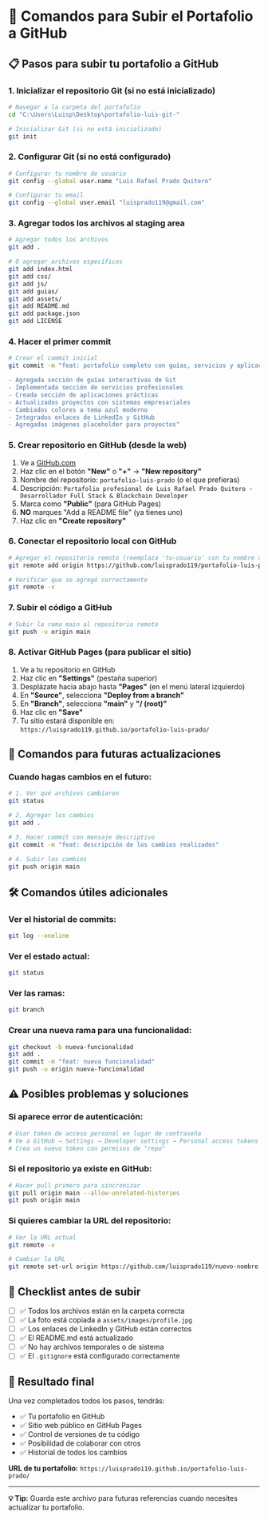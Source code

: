 # 🚀 Comandos para Subir el Portafolio a GitHub

## 📋 Pasos para subir tu portafolio a GitHub

### 1. **Inicializar el repositorio Git (si no está inicializado)**
```bash
# Navegar a la carpeta del portafolio
cd "C:\Users\Luisp\Desktop\portafolio-luis-git-"

# Inicializar Git (si no está inicializado)
git init
```

### 2. **Configurar Git (si no está configurado)**
```bash
# Configurar tu nombre de usuario
git config --global user.name "Luis Rafael Prado Quitero"

# Configurar tu email
git config --global user.email "luisprado119@gmail.com"
```

### 3. **Agregar todos los archivos al staging area**
```bash
# Agregar todos los archivos
git add .

# O agregar archivos específicos
git add index.html
git add css/
git add js/
git add guias/
git add assets/
git add README.md
git add package.json
git add LICENSE
```

### 4. **Hacer el primer commit**
```bash
# Crear el commit inicial
git commit -m "feat: portafolio completo con guías, servicios y aplicaciones prácticas

- Agregada sección de guías interactivas de Git
- Implementada sección de servicios profesionales
- Creada sección de aplicaciones prácticas
- Actualizados proyectos con sistemas empresariales
- Cambiados colores a tema azul moderno
- Integrados enlaces de LinkedIn y GitHub
- Agregadas imágenes placeholder para proyectos"
```

### 5. **Crear repositorio en GitHub (desde la web)**
1. Ve a [GitHub.com](https://github.com)
2. Haz clic en el botón **"New"** o **"+"** → **"New repository"**
3. Nombre del repositorio: `portafolio-luis-prado` (o el que prefieras)
4. Descripción: `Portafolio profesional de Luis Rafael Prado Quitero - Desarrollador Full Stack & Blockchain Developer`
5. Marca como **"Public"** (para GitHub Pages)
6. **NO** marques "Add a README file" (ya tienes uno)
7. Haz clic en **"Create repository"**

### 6. **Conectar el repositorio local con GitHub**
```bash
# Agregar el repositorio remoto (reemplaza 'tu-usuario' con tu nombre de usuario)
git remote add origin https://github.com/luisprado119/portafolio-luis-prado.git

# Verificar que se agregó correctamente
git remote -v
```

### 7. **Subir el código a GitHub**
```bash
# Subir la rama main al repositorio remoto
git push -u origin main
```

### 8. **Activar GitHub Pages (para publicar el sitio)**
1. Ve a tu repositorio en GitHub
2. Haz clic en **"Settings"** (pestaña superior)
3. Desplázate hacia abajo hasta **"Pages"** (en el menú lateral izquierdo)
4. En **"Source"**, selecciona **"Deploy from a branch"**
5. En **"Branch"**, selecciona **"main"** y **"/ (root)"**
6. Haz clic en **"Save"**
7. Tu sitio estará disponible en: `https://luisprado119.github.io/portafolio-luis-prado/`

## 🔄 **Comandos para futuras actualizaciones**

### **Cuando hagas cambios en el futuro:**
```bash
# 1. Ver qué archivos cambiaron
git status

# 2. Agregar los cambios
git add .

# 3. Hacer commit con mensaje descriptivo
git commit -m "feat: descripción de los cambios realizados"

# 4. Subir los cambios
git push origin main
```

## 🛠️ **Comandos útiles adicionales**

### **Ver el historial de commits:**
```bash
git log --oneline
```

### **Ver el estado actual:**
```bash
git status
```

### **Ver las ramas:**
```bash
git branch
```

### **Crear una nueva rama para una funcionalidad:**
```bash
git checkout -b nueva-funcionalidad
git add .
git commit -m "feat: nueva funcionalidad"
git push -u origin nueva-funcionalidad
```

## ⚠️ **Posibles problemas y soluciones**

### **Si aparece error de autenticación:**
```bash
# Usar token de acceso personal en lugar de contraseña
# Ve a GitHub → Settings → Developer settings → Personal access tokens
# Crea un nuevo token con permisos de "repo"
```

### **Si el repositorio ya existe en GitHub:**
```bash
# Hacer pull primero para sincronizar
git pull origin main --allow-unrelated-histories
git push origin main
```

### **Si quieres cambiar la URL del repositorio:**
```bash
# Ver la URL actual
git remote -v

# Cambiar la URL
git remote set-url origin https://github.com/luisprado119/nuevo-nombre.git
```

## 📝 **Checklist antes de subir**

- [ ] ✅ Todos los archivos están en la carpeta correcta
- [ ] ✅ La foto está copiada a `assets/images/profile.jpg`
- [ ] ✅ Los enlaces de LinkedIn y GitHub están correctos
- [ ] ✅ El README.md está actualizado
- [ ] ✅ No hay archivos temporales o de sistema
- [ ] ✅ El `.gitignore` está configurado correctamente

## 🎉 **Resultado final**

Una vez completados todos los pasos, tendrás:
- ✅ Tu portafolio en GitHub
- ✅ Sitio web público en GitHub Pages
- ✅ Control de versiones de tu código
- ✅ Posibilidad de colaborar con otros
- ✅ Historial de todos los cambios

**URL de tu portafolio:** `https://luisprado119.github.io/portafolio-luis-prado/`

---

**💡 Tip:** Guarda este archivo para futuras referencias cuando necesites actualizar tu portafolio.

